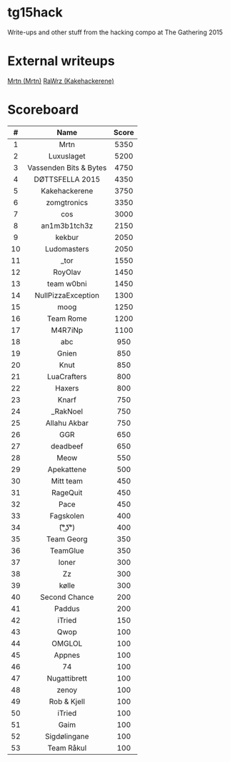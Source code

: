 # tg15hack
Write-ups and other stuff from the hacking compo at The Gathering 2015

# External writeups

[Mrtn (Mrtn)](http://martin.ingesen.no/hacking/writeup/2015/04/13/the-gathering-hacking-competition-writeup.html)
[RaWrz (Kakehackerene)](http://rwrz.io/hack/TG15Hack.txt)

# Scoreboard

\# | Name | Score
:----: | :----: | :----:
1 | Mrtn | 5350
2 | Luxuslaget | 5200
3 | Vassenden Bits & Bytes | 4750
4 | DØTTSFELLA 2015 | 4350
5 | Kakehackerene | 3750
6 | zomgtronics | 3350
7 | cos | 3000
8 | an1m3b1tch3z | 2150
9 | kekbur | 2050
10 | Ludomasters | 2050
11 | _tor | 1550
12 | RoyOlav | 1450
13 | team w0bni | 1450
14 | NullPizzaException | 1300
15 | moog | 1250
16 | Team Rome | 1200
17 | M4R7iNp | 1100
18 | abc | 950
19 | Gnien | 850
20 | Knut | 850
21 | LuaCrafters | 800
22 | Haxers | 800
23 | Knarf | 750
24 | _RakNoel | 750
25 | Allahu Akbar | 750
26 | GGR | 650
27 | deadbeef | 650
28 | Meow | 550
29 | Apekattene | 500
30 | Mitt team | 450
31 | RageQuit | 450
32 | Pace | 450
33 | Fagskolen | 400
34 | (͡°͜ʖ͡°) | 400
35 | Team Georg | 350
36 | TeamGlue | 350
37 | loner | 300
38 | Zz | 300
39 | kølle | 300
40 | Second Chance | 200
41 | Paddus | 200
42 | iTried | 150
43 | Qwop | 100
44 | OMGLOL | 100
45 | Appnes | 100
46 | 74 | 100
47 | Nugattibrett | 100
48 | zenoy | 100
49 | Rob & Kjell | 100
50 | iTried | 100
51 | Gaim | 100
52 | Sigdølingane | 100
53 | Team Råkul | 100
